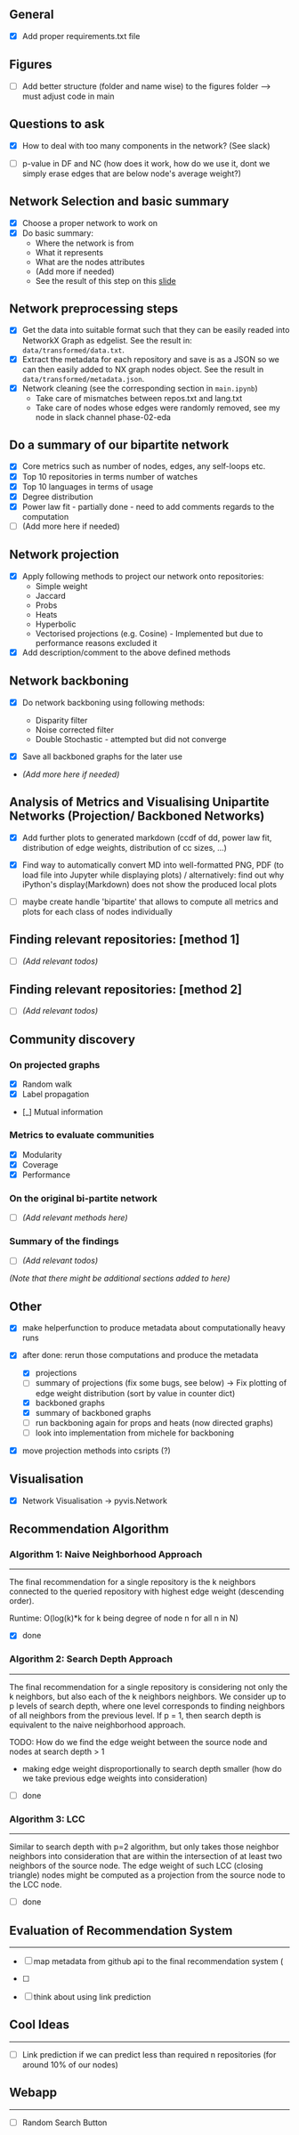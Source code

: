 ## General

- [x] Add proper requirements.txt file

## Figures

- [ ] Add better structure (folder and name wise) to the figures folder --> must adjust code in main

## Questions to ask

- [x] How to deal with too many components in the network? (See slack)
- [ ] p-value in DF and NC (how does it work, how do we use it, dont we simply 
      erase edges that are below node's average weight?)


## Network Selection and basic summary

- [x] Choose a proper network to work on
- [x] Do basic summary:
  - Where the network is from
  - What it represents
  - What are the nodes attributes
  - (Add more if needed)
  - See the result of this step on this [slide](https://docs.google.com/presentation/d/13dyLBafxCt2VNjRtrBzkrYpuNhHQViyT52FdB1JcBHQ/edit#slide=id.p)

## Network preprocessing steps

- [x] Get the data into suitable format such that they can be easily readed into NetworkX Graph as edgelist. See the result in: `data/transformed/data.txt`.
- [x] Extract the metadata for each repository and save is as a JSON so we can then easily added to NX graph nodes object. See the result in `data/transformed/metadata.json`.
- [x] Network cleaning (see the corresponding section in `main.ipynb`)
  - Take care of mismatches between repos.txt and lang.txt
  - Take care of nodes whose edges were randomly removed, see my node in slack channel phase-02-eda

## Do a summary of our bipartite network

- [x] Core metrics such as number of nodes, edges, any self-loops etc.
- [x] Top 10 repositories in terms number of watches
- [x] Top 10 languages in terms of usage
- [x] Degree distribution
- [x] Power law fit - partially done - need to add comments regards to the computation
- [ ] (Add more here if needed)

## Network projection

- [x] Apply following methods to project our network onto repositories:
  - Simple weight
  - Jaccard
  - Probs
  - Heats
  - Hyperbolic
  - Vectorised projections (e.g. Cosine) - Implemented but due to performance reasons excluded it
- [x] Add description/comment to the above defined methods

## Network backboning

- [x] Do network backboning using following methods:

  - Disparity filter
  - Noise corrected filter
  - Double Stochastic - attempted but did not converge

- [x] Save all backboned graphs for the later use

- _(Add more here if needed)_

## Analysis of Metrics and Visualising Unipartite Networks (Projection/ Backboned Networks)

- [x] Add further plots to generated markdown (ccdf of dd, power law fit, distribution
      of edge weights, distribution of cc sizes, ...)
- [x] Find way to automatically convert MD into well-formatted PNG, PDF (to load
      file into Jupyter while displaying plots) / alternatively: find out why iPython's
      display(Markdown) does not show the produced local plots

- [ ] maybe create handle 'bipartite' that allows to compute all metrics and plots for each
      class of nodes individually

## Finding relevant repositories: [method 1]

- [ ] _(Add relevant todos)_

## Finding relevant repositories: [method 2]

- [ ] _(Add relevant todos)_

## Community discovery

### On projected graphs

- [x] Random walk
- [x] Label propagation
- [_] Mutual information

### Metrics to evaluate communities

- [x] Modularity
- [x] Coverage
- [x] Performance

### On the original bi-partite network

- [ ] _(Add relevant methods here)_

### Summary of the findings

- [ ] _(Add relevant todos)_

_(Note that there might be additional sections added to here)_

## Other

- [x] make helperfunction to produce metadata about computationally heavy runs
- [x] after done: rerun those computations and produce the metadata

  - [x] projections
  - [ ] summary of projections (fix some bugs, see below)
        -> Fix plotting of edge weight distribution (sort by value in counter dict)
  - [x] backboned graphs
  - [x] summary of backboned graphs
  - [ ] run backboning again for props and heats (now directed graphs)
  - [ ] look into implementation from michele for backboning

- [x] move projection methods into csripts (?)

## Visualisation

- [x] Network Visualisation -> pyvis.Network


## Recommendation Algorithm

### Algorithm 1: Naive Neighborhood Approach
--- 
The final recommendation for a single repository is the k neighbors connected to 
the queried repository with highest edge weight (descending order). 

Runtime: O(log(k)\*k for k being degree of node n for all n in N)

- [x] done

### Algorithm 2: Search Depth Approach
---
The final recommendation for a single repository is considering not only the k
neighbors, but also each of the k neighbors neighbors. We consider up to p levels 
of search depth, where one level corresponds to finding neighbors of all neighbors from
the previous level. 
If p = 1, then search depth is equivalent to the naive neighborhood approach.

TODO: How do we find the edge weight between the source node and nodes at search depth > 1

- making edge weight disproportionally to search depth smaller (how do we take previous 
edge weights into consideration)

- [ ] done

### Algorithm 3: LCC
--- 
Similar to search depth with p=2 algorithm, but only takes those neighbor neighbors 
into consideration that are within the intersection of at least two neighbors of the source node.
The edge weight of such LCC (closing triangle) nodes might be computed as a projection 
from the source node to the LCC node. 

- [ ] done

## Evaluation of Recommendation System
---
- [ ] map metadata from github api to the final recommendation system (
- [ ]

- [ ] think about using link prediction 

 
## Cool Ideas 
---
- [ ] Link prediction if we can predict less than required n repositories 
      (for around 10% of our nodes)


## Webapp
---
- [ ] Random Search Button
